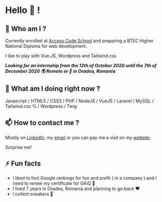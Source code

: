 # Hello 👋 !

## 🔭 Who am I ?

Currently enrolled at [Access Code School](https://www.accesscodeschool.fr) and preparing a BTEC Higher National Diploma for web development.

I like to play with Vue.JS, Wordpress and Tailwind.css

***Looking for an internship from the 12th of October 2020 until the 7th of December 2020  :earth_americas: Remote or :office: in Oradea, Romania*** 

## 🌱 What am I doing right now ?

Javascript / HTML5 / CSS3 / PHP / NodeJS / VueJS / Laravel / MySQL / Tailwind.css :cupid: / Wordpress / Twig

## 📫 How to contact me ?

Mostly on [LinkedIn](https://www.linkedin.com/in/guillaumeblondel/), my [email](mailto:gllmblndl@gmail.com) or you can pay me a visit on my [website](https://blondelguillau.me).

Surprise me!

## ⚡ Fun facts

* I liked to fool Google rankings for fun and profit ( in a company ) and I need to renew my certificate for GAiQ :scroll:
* I lived 7 years in Oradea, Romania and planning to go back :heart:
* I collect sneakers :athletic_shoe:
